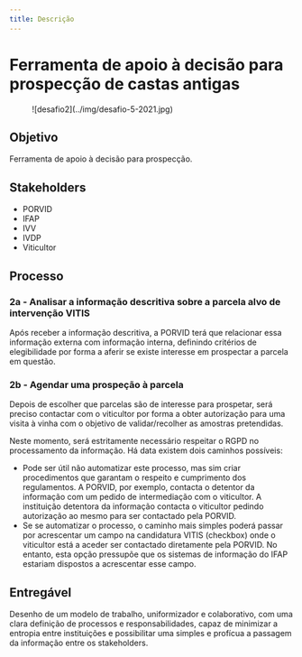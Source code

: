 ```yaml
---
title: Descrição
---
```


# Ferramenta de apoio à decisão para prospecção de castas antigas

<figure markdown> 
  ![desafio2](../img/desafio-5-2021.jpg)
</figure>

## Objetivo 
Ferramenta de apoio à decisão para prospecção.

## Stakeholders

+ PORVID
+ IFAP
+ IVV
+ IVDP
+ Viticultor

## Processo

### 2a - Analisar a informação descritiva sobre a parcela alvo de intervenção VITIS

Após receber a informação descritiva, a PORVID terá que relacionar essa informação externa com informação interna, definindo critérios de elegibilidade por forma a aferir se existe interesse em prospectar a parcela em questão.

### 2b - Agendar uma prospeção à parcela

Depois de escolher que parcelas são de interesse para prospetar, será preciso contactar com o viticultor por forma a obter autorização para uma visita à vinha com o objetivo de validar/recolher as amostras pretendidas.
 
 
Neste momento, será estritamente necessário respeitar o RGPD no processamento da informação. Há data existem dois caminhos possíveis:

+ Pode ser útil não automatizar este processo, mas sim criar procedimentos que garantam o respeito e cumprimento dos regulamentos. A PORVID, por exemplo, contacta o detentor da informação com um pedido de intermediação com o viticultor. A instituição detentora da informação contacta o viticultor pedindo autorização ao mesmo para ser contactado pela PORVID.
+ Se se automatizar o processo, o caminho mais simples poderá passar por acrescentar um campo na candidatura VITIS (checkbox) onde o viticultor está a aceder ser contactado diretamente pela PORVID. No entanto, esta opção pressupõe que os sistemas de informação do IFAP estariam dispostos a acrescentar esse campo.

## Entregável

Desenho de um modelo de trabalho, uniformizador e colaborativo, com uma clara definição de processos e responsabilidades, capaz de minimizar a entropia entre instituições e possibilitar uma simples e profícua a passagem da informação entre os stakeholders.
